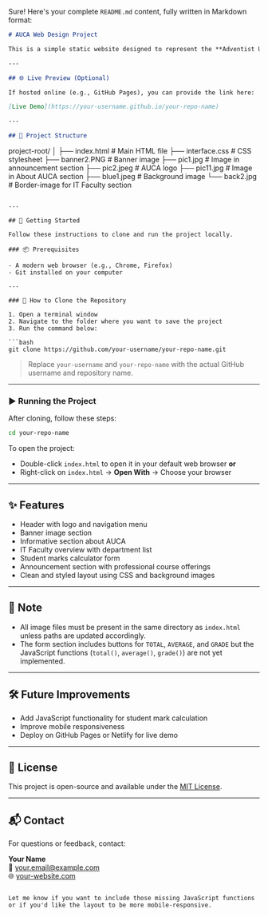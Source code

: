 Sure! Here's your complete `README.md` content, fully written in Markdown format:

```markdown
# AUCA Web Design Project

This is a simple static website designed to represent the **Adventist University of Central Africa (AUCA)**. The project includes multiple sections such as university information, IT faculty description, student marks calculator, and university announcements.

---

## 🌐 Live Preview (Optional)

If hosted online (e.g., GitHub Pages), you can provide the link here:

[Live Demo](https://your-username.github.io/your-repo-name)

---

## 📁 Project Structure

```
project-root/
│
├── index.html          # Main HTML file
├── interface.css       # CSS stylesheet
├── banner2.PNG         # Banner image
├── pic1.jpg            # Image in announcement section
├── pic2.jpeg           # AUCA logo
├── pic11.jpg           # Image in About AUCA section
├── blue1.jpeg          # Background image
└── back2.jpg           # Border-image for IT Faculty section
```

---

## 🚀 Getting Started

Follow these instructions to clone and run the project locally.

### 📦 Prerequisites

- A modern web browser (e.g., Chrome, Firefox)
- Git installed on your computer

---

### 🔧 How to Clone the Repository

1. Open a terminal window
2. Navigate to the folder where you want to save the project
3. Run the command below:

```bash
git clone https://github.com/your-username/your-repo-name.git
```

> Replace `your-username` and `your-repo-name` with the actual GitHub username and repository name.

---

### ▶️ Running the Project

After cloning, follow these steps:

```bash
cd your-repo-name
```

To open the project:

- Double-click `index.html` to open it in your default web browser **or**
- Right-click on `index.html` → **Open With** → Choose your browser

---

## ✨ Features

- Header with logo and navigation menu
- Banner image section
- Informative section about AUCA
- IT Faculty overview with department list
- Student marks calculator form
- Announcement section with professional course offerings
- Clean and styled layout using CSS and background images

---

## 📌 Note

- All image files must be present in the same directory as `index.html` unless paths are updated accordingly.
- The form section includes buttons for `TOTAL`, `AVERAGE`, and `GRADE` but the JavaScript functions (`total()`, `average()`, `grade()`) are not yet implemented.

---

## 🛠 Future Improvements

- Add JavaScript functionality for student mark calculation
- Improve mobile responsiveness
- Deploy on GitHub Pages or Netlify for live demo

---

## 🧾 License

This project is open-source and available under the [MIT License](LICENSE).

---

## 📬 Contact

For questions or feedback, contact:

**Your Name**  
📧 your.email@example.com  
🌐 [your-website.com](https://your-website.com)
```

Let me know if you want to include those missing JavaScript functions or if you'd like the layout to be more mobile-responsive.

